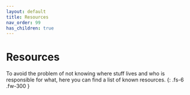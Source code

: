 ```yaml
---
layout: default
title: Resources
nav_order: 99
has_children: true
---
```


# Resources

To avoid the problem of not knowing where stuff lives and who is responsible for what, here you can find a list of known resources.
{: .fs-6 .fw-300 }
